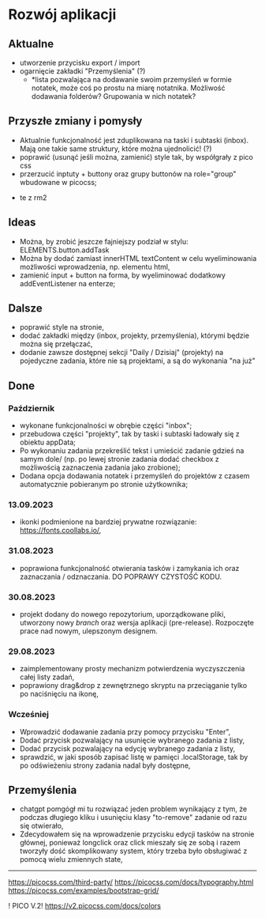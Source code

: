 # Rozwój aplikacji

## Aktualne
- utworzenie przycisku export / import
- ogarnięcie zakładki "Przemyślenia" (?)
  - *lista pozwalająca na dodawanie swoim przemyśleń w formie notatek, może coś po prostu na miarę notatnika. Możliwość dodawania folderów? Grupowania w nich notatek?

## Przyszłe zmiany i pomysły

- Aktualnie funkcjonalność jest zduplikowana na taski i subtaski (inbox). Mają one takie same struktury, które można ujednolicić! (?)
- poprawić (usunąć jeśli można, zamienić) style tak, by współgrały z pico css
- przerzucić inptuty + buttony oraz grupy buttonów na role="group" wbudowane w picocss;

+ te z rm2

## Ideas

- Można, by zrobić jeszcze fajniejszy podział w stylu: ELEMENTS.button.addTask
- Można by dodać zamiast innerHTML textContent w celu wyeliminowania możliwości wprowadzenia, np. elementu html,
- zamienić input + button na forma, by wyeliminować dodatkowy addEventListener na enterze;

## Dalsze

- poprawić style na stronie,
- dodać zakładki między (inbox, projekty, przemyślenia), którymi będzie można się przełączać,
- dodanie zawsze dostępnej sekcji "Daily / Dzisiaj" (projekty) na pojedyczne zadania, które nie są projektami, a są do wykonania "na już"


## Done

### Październik
- wykonane funkcjonalności w obrębie części "inbox";
- przebudowa części "projekty", tak by taski i subtaski ładowały się z obiektu appData;
- Po wykonaniu zadania przekreślić tekst i umieścić zadanie gdzieś na samym dole/ (np. po lewej stronie zadania dodać checkbox z możliwością zaznaczenia zadania jako zrobione);
- Dodana opcja dodawania notatek i przemyśleń do projektów z czasem automatycznie pobieranym po stronie użytkownika;

### 13.09.2023
- ikonki podmienione na bardziej prywatne rozwiązanie: https://fonts.coollabs.io/,

### 31.08.2023

- poprawiona funkcjonalność otwierania tasków i zamykania ich oraz zaznaczania / odznaczania. DO POPRAWY CZYSTOŚĆ KODU.

### 30.08.2023

- projekt dodany do nowego repozytorium, uporządkowane pliki, utworzony nowy *branch* oraz wersja aplikacji (pre-release). Rozpoczęte prace nad nowym, ulepszonym designem.

### 29.08.2023

- zaimplementowany prosty mechanizm potwierdzenia wyczyszczenia całej listy zadań,
- poprawiony drag&drop z zewnętrznego skryptu na przeciąganie tylko po naciśnięciu na ikonę,

### Wcześniej

- Wprowadzić dodawanie zadania przy pomocy przycisku "Enter",
- Dodać przycisk pozwalający na usunięcie wybranego zadania z listy,
- Dodać przycisk pozwalający na edycję wybranego zadania z listy,
- sprawdzić, w jaki sposób zapisać listę w pamięci .localStorage, tak by po odświeżeniu strony zadania nadal były dostępne,

## Przemyślenia

- chatgpt pomgógł mi tu rozwiązać jeden problem wynikający z tym, że podczas długiego kliku i usunięciu klasy "to-remove" zadanie od razu się otwierało,
- Zdecydowałem się na wprowadzenie przycisku edycji tasków na stronie głównej, ponieważ longclick oraz click mieszały się ze sobą i razem tworzyły dość skomplikowany system, który trzeba było obsługiwać z pomocą wielu zmiennych state,


---
https://picocss.com/third-party/
https://picocss.com/docs/typography.html
https://picocss.com/examples/bootstrap-grid/

! PICO V.2!
https://v2.picocss.com/docs/colors
